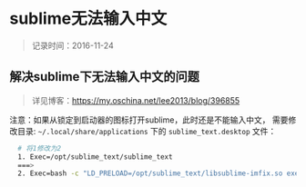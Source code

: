 # sublime无法输入中文
> 记录时间：2016-11-24

## 解决sublime下无法输入中文的问题
> 详见博客：https://my.oschina.net/lee2013/blog/396855

注意：如果从锁定到启动器的图标打开sublime，此时还是不能输入中文，
需要修改目录: `~/.local/share/applications` 下的 `sublime_text.desktop` 文件：
```bash
  # 将1修改为2
  1. Exec=/opt/sublime_text/sublime_text
  ===> 
  2. Exec=bash -c "LD_PRELOAD=/opt/sublime_text/libsublime-imfix.so exec /opt/sublime_text/sublime_text %F"
```
